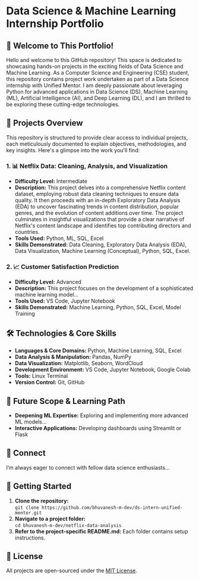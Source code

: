 # Data Science & Machine Learning Internship Portfolio

## 🌟 Welcome to This Portfolio!

Hello and welcome to this GitHub repository! This space is dedicated to showcasing hands-on projects in the exciting fields of Data Science and Machine Learning. As a Computer Science and Engineering (CSE) student, this repository contains project work undertaken as part of a Data Science internship with Unified Mentor. I am deeply passionate about leveraging Python for advanced applications in Data Science (DS), Machine Learning (ML), Artificial Intelligence (AI), and Deep Learning (DL), and I am thrilled to be exploring these cutting-edge technologies.



## 📁 Projects Overview

This repository is structured to provide clear access to individual projects, each meticulously documented to explain objectives, methodologies, and key insights. Here's a glimpse into the work you'll find:

### 1. 📊 Netflix Data: Cleaning, Analysis, and Visualization

- **Difficulty Level:** Intermediate  
- **Description:** This project delves into a comprehensive Netflix content dataset, employing robust data cleaning techniques to ensure data quality. It then proceeds with an in-depth Exploratory Data Analysis (EDA) to uncover fascinating trends in content distribution, popular genres, and the evolution of content additions over time. The project culminates in insightful visualizations that provide a clear narrative of Netflix's content landscape and identifies top contributing directors and countries. 
- **Tools Used:** Python, ML, SQL, Excel  
- **Skills Demonstrated:** Data Cleaning, Exploratory Data Analysis (EDA), Data Visualization, Machine Learning (Conceptual), Python, SQL, Excel.

### 2. 📈 Customer Satisfaction Prediction

- **Difficulty Level:** Advanced  
- **Description:** This project focuses on the development of a sophisticated machine learning model...  
- **Tools Used:** VS Code, Jupyter Notebook  
- **Skills Demonstrated:** Machine Learning, Python, SQL, Excel, Model Training  

## 🛠️ Technologies & Core Skills

- **Languages & Core Domains:** Python, Machine Learning, SQL, Excel  
- **Data Analysis & Manipulation:** Pandas, NumPy  
- **Data Visualization:** Matplotlib, Seaborn, WordCloud  
- **Development Environment:** VS Code, Jupyter Notebook, Google Colab  
- **Tools:** Linux Terminal  
- **Version Control:** Git, GitHub  

## 🚀 Future Scope & Learning Path

- **Deepening ML Expertise:** Exploring and implementing more advanced ML models...  
- **Interactive Applications:** Developing dashboards using Streamlit or Flask  

## 🤝 Connect

I’m always eager to connect with fellow data science enthusiasts...

## 🚀 Getting Started

1. **Clone the repository:**  
   `git clone https://github.com/bhuvanesh-m-dev/ds-intern-unified-mentor.git`
2. **Navigate to a project folder:**  
   `cd bhuvanesh-m-dev/netflix-data-analysis`
3. **Refer to the project-specific README.md:** Each folder contains setup instructions.

## 📰 License

All projects are open-sourced under the [MIT License](https://opensource.org/licenses/MIT).

